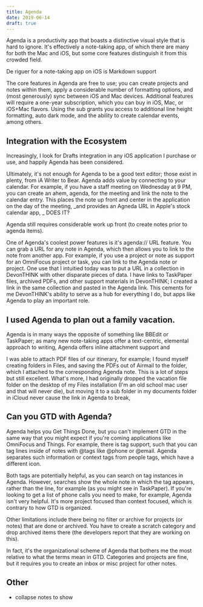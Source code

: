 ```yaml
---
title: Agenda
date: 2019-06-14
draft: true
---
```

Agenda is a productivity app that boasts a distinctive visual style that is hard to ignore. It's effectively a note-taking app, of which there are many for both the Mac and iOS, but some core features distinguish it from this crowded field.

<!--more-->

De riguer for a note-taking app on iOS is Markdown support 

The core features in Agenda are free to use; you can create projects and notes within them, apply a considerable number of formatting options, and (most generously) sync between iOS and Mac devices. Additional features will require a one-year subscription, which you can buy in iOS, Mac, or iOS+Mac flavors. Using the sub grants you access to additional line height formatting, auto dark mode, and the ability to create calendar events, among others.

## Integration with the Ecosystem

Increasingly, I look for Drafts integration in any iOS application I purchase or use, and happily Agenda has been considered.

Ultimately, it's not enough for Agenda to be a good text editor; those exist in plenty, from iA Writer to Bear. Agenda adds value by connecting to your calendar. For example, if you have a staff meeting on Wednesday at 9 PM, you can create an ahem, agenda, for the meeting and link the note to the calendar entry. This places the note up front and center in the application on the day of the meeting, _and provides an Agneda URL in Apple's stock calendar app, _ DOES IT?

Agenda still requires considerable work up front (to create notes prior to agenda items).

One of Agenda's coolest power features is it's agenda:// URL feature. You can grab a URL for any note in Agenda, which then allows you to link to the note from another app. For example, if you use a project or note as support for an OmniFocus project or task, you can link to the Agenda note or project. One use that I intuitied today was to put a URL in a collection in DevonTHINK with other disparate pieces of data. I have links to TaskPaper files, archived PDFs, and other support materials in DevonTHINK; I created a link in the same collection and pasted in the Agenda link. This cements for me DevonTHINK's ability to serve as a hub for everything I do, but apps like Agenda to play an important role.

## I used Agenda to plan out a family vacation.

Agenda is in many ways the opposite of something like BBEdit or TaskPaper; as many new note-taking apps offer a text-centric, elemental approach to writing, Agenda offers inline attachment support and 

I was able to attach PDF files of our itinerary, for example; I found myself creating folders in Files, and saving the PDFs out of Airmail to the folder, which I attached to the corresponding Agenda note. This is a lot of steps but still excellent. What's more, I had originally dropped the vacation file folder on the desktop of my Files installation (I'm an old school mac user and that will never die), but moving it to a sub folder in my documents folder in iCloud never cause the link in Agenda to break,

## Can you GTD with Agenda?

Agenda helps you Get Things Done, but you can't implement GTD in the same way that you might expect if you're coming applications like OmniFocus and Things. For example, there is tag support, such that you can tag lines inside of notes with @tags like @phone or @email. Agenda separates such information or context tags from people tags, which have a different icon.

Both tags are potentially helpful, as you can search on tag instances in Agenda. However, searches show the whole note in which the tag appears, rather than the line, for example (as you might see in TaskPaper). If you're looking to get a list of phone calls you need to make, for example, Agenda isn't very helpful. It's more project focused than context focused, which is contrary to how GTD is organized.

Other limitations include there being no filter or archive for projects (or notes) that are done or archived. You have to create a scratch category and drop archived items there (the developers report that they are working on this).

In fact, it's the organizational scheme of Agenda that bothers me the most relative to what the terms mean in GTD. Categories and projects are fine, but it requires you to create an inbox or misc project for other notes. 
	
## Other

- 	collapse notes to show 